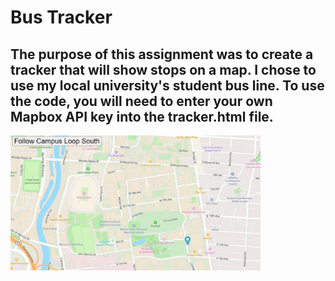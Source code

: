 # Bus Tracker
## The purpose of this assignment was to create a tracker that will show stops on a map. I chose to use my local university's student bus line. To use the code, you will need to enter your own Mapbox API key into the tracker.html file.
<img src= "overview.JPG" width='400'/>
